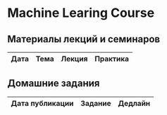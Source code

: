 # Machine Learing Course 

## Материалы лекций и семинаров
| Дата | Тема | Лекция | Практика|
|------|------|--------|--------|


## Домашние задания
| Дата публикации| Задание | Дедлайн |
|------|------|--------|

